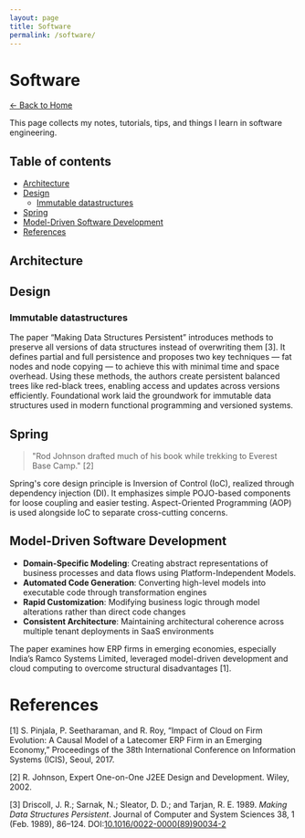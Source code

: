 ```yaml
---
layout: page
title: Software
permalink: /software/
---
```


# Software

[← Back to Home](/)

This page collects my notes, tutorials, tips, and things I learn in software engineering.

## Table of contents

- [Architecture](#architecture)
- [Design](#design)
  - [Immutable datastructures](#immutable-datastructures)
- [Spring](#spring)
- [Model-Driven Software Development](#model-driven-software-development)
- [References](#references)

## Architecture

## Design

### Immutable datastructures
The paper “Making Data Structures Persistent” introduces methods to preserve all versions of data structures instead of overwriting them [3]. It defines partial and full persistence and proposes two key techniques — fat nodes and node copying — to achieve this with minimal time and space overhead. Using these methods, the authors create persistent balanced trees like red-black trees, enabling access and updates across versions efficiently. Foundational work laid the groundwork for immutable data structures used in modern functional programming and versioned systems.

## Spring

> "Rod Johnson drafted much of his book while trekking to Everest Base Camp." [2]

Spring's core design principle is Inversion of Control (IoC), realized through dependency injection (DI). It emphasizes simple POJO-based components for loose coupling and easier testing. Aspect-Oriented Programming (AOP) is used alongside IoC to separate cross-cutting concerns.

## Model-Driven Software Development

- **Domain-Specific Modeling**: Creating abstract representations of business processes and data flows using Platform-Independent Models.
- **Automated Code Generation**: Converting high-level models into executable code through transformation engines
- **Rapid Customization**: Modifying business logic through model alterations rather than direct code changes
- **Consistent Architecture**: Maintaining architectural coherence across multiple tenant deployments in SaaS environments

The paper examines how ERP firms in emerging economies, especially India’s Ramco Systems Limited, leveraged model-driven development and cloud computing to overcome structural disadvantages [1].

# References

[1] S. Pinjala, P. Seetharaman, and R. Roy, “Impact of Cloud on Firm Evolution: A Causal Model of a Latecomer ERP Firm in an Emerging Economy,” Proceedings of the 38th International Conference on Information Systems (ICIS), Seoul, 2017.

[2] R. Johnson, Expert One-on-One J2EE Design and Development. Wiley, 2002.

[3] Driscoll, J. R.; Sarnak, N.; Sleator, D. D.; and Tarjan, R. E. 1989. *Making Data Structures Persistent*. Journal of Computer and System Sciences 38, 1 (Feb. 1989), 86–124. DOI:[10.1016/0022-0000(89)90034-2](https://doi.org/10.1016/0022-0000(89)90034-2)